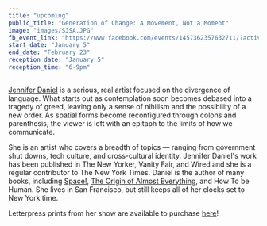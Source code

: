 ```yaml
---
title: "upcoming"
public_title: "Generation of Change: A Movement, Not a Moment"
image: "images/SJSA.JPG"
fb_event_link: "https://www.facebook.com/events/1457362357632711/?active_tab=about"
start_date: "January 5"
end_date: "February 23"
reception_date: "January 5"
reception_time: "6-9pm"
---
```

[Jennifer Daniel](https://jennifer-daniel.squarespace.com/) is a serious, real artist focused on the divergence of language. What starts out as contemplation soon becomes debased into a tragedy of greed, leaving only a sense of nihilism and the possibility of a new order. As spatial forms become reconfigured through colons and parenthesis, the viewer is left with an epitaph to the limits of how we communicate.

She is an artist who covers a breadth of topics — ranging from government shut downs, tech culture, and cross-cultural identity. Jennifer Daniel's work has been published in The New Yorker, Vanity Fair, and Wired and she is a regular contributor to The New York Times. Daniel is the author of many books, including [Space!](https://www.amazon.com/Information-Graphics-Space-Simon-Rogers/dp/0763677698/ref=pd_sim_b_2?ie=UTF8&refRID=0Z213M7RRTZFGH8ZYF37), [The Origin of Almost Everything](https://www.amazon.com/New-Scientist-Origin-almost-Everything-ebook/dp/B01HZFB8YO), and How To be Human. She lives in San Francisco, but still keeps all of her clocks set to New York time.

Letterpress prints from her show are available to purchase [here](https://jennifer-daniel.squarespace.com/store/)!
